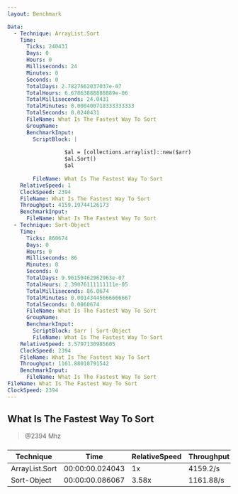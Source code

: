 ```yaml
---
layout: Benchmark

Data: 
  - Technique: ArrayList.Sort
    Time: 
      Ticks: 240431
      Days: 0
      Hours: 0
      Milliseconds: 24
      Minutes: 0
      Seconds: 0
      TotalDays: 2.7827662037037e-07
      TotalHours: 6.67863888888889e-06
      TotalMilliseconds: 24.0431
      TotalMinutes: 0.000400718333333333
      TotalSeconds: 0.0240431
      FileName: What Is The Fastest Way To Sort
      GroupName: 
      BenchmarkInput: 
        ScriptBlock: |
           
                  $al = [collections.arraylist]::new($arr) 
                  $al.Sort()
                  $al
              
        FileName: What Is The Fastest Way To Sort
    RelativeSpeed: 1
    ClockSpeed: 2394
    FileName: What Is The Fastest Way To Sort
    Throughput: 4159.19744126173
    BenchmarkInput: 
      FileName: What Is The Fastest Way To Sort
  - Technique: Sort-Object
    Time: 
      Ticks: 860674
      Days: 0
      Hours: 0
      Milliseconds: 86
      Minutes: 0
      Seconds: 0
      TotalDays: 9.96150462962963e-07
      TotalHours: 2.39076111111111e-05
      TotalMilliseconds: 86.0674
      TotalMinutes: 0.00143445666666667
      TotalSeconds: 0.0860674
      FileName: What Is The Fastest Way To Sort
      GroupName: 
      BenchmarkInput: 
        ScriptBlock: $arr | Sort-Object
        FileName: What Is The Fastest Way To Sort
    RelativeSpeed: 3.5797130985605
    ClockSpeed: 2394
    FileName: What Is The Fastest Way To Sort
    Throughput: 1161.88010791542
    BenchmarkInput: 
      FileName: What Is The Fastest Way To Sort
FileName: What Is The Fastest Way To Sort
ClockSpeed: 2394
---
```

What Is The Fastest Way To Sort
-------------------------------
> @2394 Mhz


### 


|Technique     |Time           |RelativeSpeed|Throughput|
|--------------|---------------|-------------|----------|
|ArrayList.Sort|00:00:00.024043|1x           |4159.2/s  |
|Sort-Object   |00:00:00.086067|3.58x        |1161.88/s |

